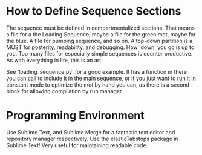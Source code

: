 # How to Define Sequence Sections

The sequence must be defined in compartmentalized sections. That means a file for a the Loading Sequence, maybe a file for the green mot, maybe for the blue. A file for pumping sequence, and so on.
A top-down partition is a MUST for posterity, readability, and debugging.
How 'down' you go is up to you. Too many files for especially simple sequences is counter productive. As with everything in life, this is an art.

See 'loading_sequence.py' for a good example. It has a function in there you can 
call to include it in the main sequence, or if you just want to run it in constant mode to optimize the mot by hand you can, as there is a second block for allowing compilation by run manager.

# Programming Environment

Use Sublime Text, and Sublime Merge for a fantastic text editor and repository manager respectively. 
Use the elasticTabstops package in Sublime Text! Very useful for maintaining readable code.